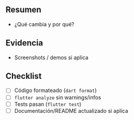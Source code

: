 ## Resumen
- ¿Qué cambia y por qué?

## Evidencia
- Screenshots / demos si aplica

## Checklist
- [ ] Código formateado (`dart format`)
- [ ] `flutter analyze` sin warnings/infos
- [ ] Tests pasan (`flutter test`)
- [ ] Documentación/README actualizado si aplica
